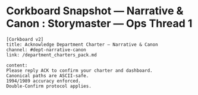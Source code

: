 # Corkboard Snapshot — Narrative & Canon : Storymaster — Ops Thread 1

```
[Corkboard v2]
title: Acknowledge Department Charter — Narrative & Canon
channel: #dept-narrative-canon
link: /department_charters_pack.md

content:
Please reply ACK to confirm your charter and dashboard.
Canonical paths are ASCII-safe.
1994/1989 accuracy enforced.
Double-Confirm protocol applies.
```
